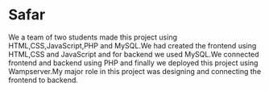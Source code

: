 # Safar
We a team of two students made this project using HTML,CSS,JavaScript,PHP and MySQL.We had created the frontend using HTML,CSS and JavaScript and for backend we used MySQL.We connected frontend and backend using PHP and finally we deployed this project using Wampserver.My major role in this project was designing and connecting the frontend to backend.
